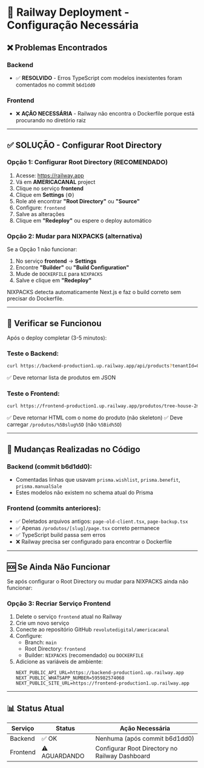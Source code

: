 # 🚀 Railway Deployment - Configuração Necessária

## ❌ Problemas Encontrados

### Backend
- ✅ **RESOLVIDO** - Erros TypeScript com modelos inexistentes foram comentados no commit `b6d1dd0`

### Frontend
- ❌ **AÇÃO NECESSÁRIA** - Railway não encontra o Dockerfile porque está procurando no diretório raiz

---

## ✅ SOLUÇÃO - Configurar Root Directory

### Opção 1: Configurar Root Directory (RECOMENDADO)

1. Acesse: https://railway.app
2. Vá em **AMERICACANAL** project
3. Clique no serviço **frontend**
4. Clique em **Settings** (⚙️)
5. Role até encontrar **"Root Directory"** ou **"Source"**
6. Configure: `frontend`
7. Salve as alterações
8. Clique em **"Redeploy"** ou espere o deploy automático

### Opção 2: Mudar para NIXPACKS (alternativa)

Se a Opção 1 não funcionar:

1. No serviço **frontend** → **Settings**
2. Encontre **"Builder"** ou **"Build Configuration"**
3. Mude de `DOCKERFILE` para `NIXPACKS`
4. Salve e clique em **"Redeploy"**

NIXPACKS detecta automaticamente Next.js e faz o build correto sem precisar do Dockerfile.

---

## 🧪 Verificar se Funcionou

Após o deploy completar (3-5 minutos):

### Teste o Backend:
```bash
curl https://backend-production1.up.railway.app/api/products?tenantId=0fb61585-3cb3-48b3-ae76-0a5358084a8c
```
✅ Deve retornar lista de produtos em JSON

### Teste o Frontend:
```bash
curl https://frontend-production1.up.railway.app/produtos/tree-house-2ml-delta-8-9-10-thc-a-sativa
```
✅ Deve retornar HTML com o nome do produto (não skeleton)
✅ Deve carregar `/produtos/%5Bslug%5D` (não `%5Bid%5D`)

---

## 📝 Mudanças Realizadas no Código

### Backend (commit b6d1dd0):
- Comentadas linhas que usavam `prisma.wishlist`, `prisma.benefit`, `prisma.manualSale`
- Estes modelos não existem no schema atual do Prisma

### Frontend (commits anteriores):
- ✅ Deletados arquivos antigos: `page-old-client.tsx`, `page-backup.tsx`
- ✅ Apenas `/produtos/[slug]/page.tsx` correto permanece
- ✅ TypeScript build passa sem erros
- ❌ Railway precisa ser configurado para encontrar o Dockerfile

---

## 🆘 Se Ainda Não Funcionar

Se após configurar o Root Directory ou mudar para NIXPACKS ainda não funcionar:

### Opção 3: Recriar Serviço Frontend

1. Delete o serviço `frontend` atual no Railway
2. Crie um novo serviço
3. Conecte ao repositório GitHub `revolutedigital/americacanal`
4. Configure:
   - Branch: `main`
   - Root Directory: `frontend`
   - Builder: `NIXPACKS` (recomendado) ou `DOCKERFILE`
5. Adicione as variáveis de ambiente:
   ```
   NEXT_PUBLIC_API_URL=https://backend-production1.up.railway.app
   NEXT_PUBLIC_WHATSAPP_NUMBER=595982574068
   NEXT_PUBLIC_SITE_URL=https://frontend-production1.up.railway.app
   ```

---

## 📊 Status Atual

| Serviço | Status | Ação Necessária |
|---------|--------|-----------------|
| Backend | ✅ OK | Nenhuma (após commit b6d1dd0) |
| Frontend | ⚠️ AGUARDANDO | Configurar Root Directory no Railway Dashboard |
